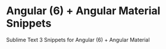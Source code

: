 # Angular (6) + Angular Material Snippets
Sublime Text 3 Snippets for Angular (6) + Angular Material
